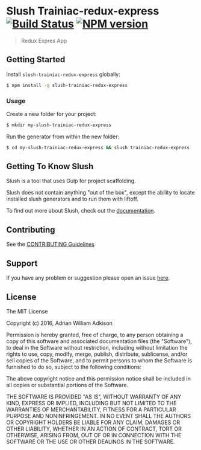 # Slush Trainiac-redux-express [![Build Status](https://secure.travis-ci.org/trainiac/slush-trainiac-redux-express.png?branch=master)](https://travis-ci.org/trainiac/slush-trainiac-redux-express) [![NPM version](https://badge-me.herokuapp.com/api/npm/slush-trainiac-redux-express.png)](http://badges.enytc.com/for/npm/slush-trainiac-redux-express)

> Redux Expres App


## Getting Started

Install `slush-trainiac-redux-express` globally:

```bash
$ npm install -g slush-trainiac-redux-express
```

### Usage

Create a new folder for your project:

```bash
$ mkdir my-slush-trainiac-redux-express
```

Run the generator from within the new folder:

```bash
$ cd my-slush-trainiac-redux-express && slush trainiac-redux-express
```

## Getting To Know Slush

Slush is a tool that uses Gulp for project scaffolding.

Slush does not contain anything "out of the box", except the ability to locate installed slush generators and to run them with liftoff.

To find out more about Slush, check out the [documentation](https://github.com/slushjs/slush).

## Contributing

See the [CONTRIBUTING Guidelines](https://github.com/trainiac/slush-trainiac-redux-express/blob/master/CONTRIBUTING.md)

## Support
If you have any problem or suggestion please open an issue [here](https://github.com/trainiac/slush-trainiac-redux-express/issues).

## License 

The MIT License

Copyright (c) 2016, Adrian William Adkison

Permission is hereby granted, free of charge, to any person
obtaining a copy of this software and associated documentation
files (the "Software"), to deal in the Software without
restriction, including without limitation the rights to use,
copy, modify, merge, publish, distribute, sublicense, and/or sell
copies of the Software, and to permit persons to whom the
Software is furnished to do so, subject to the following
conditions:

The above copyright notice and this permission notice shall be
included in all copies or substantial portions of the Software.

THE SOFTWARE IS PROVIDED "AS IS", WITHOUT WARRANTY OF ANY KIND,
EXPRESS OR IMPLIED, INCLUDING BUT NOT LIMITED TO THE WARRANTIES
OF MERCHANTABILITY, FITNESS FOR A PARTICULAR PURPOSE AND
NONINFRINGEMENT. IN NO EVENT SHALL THE AUTHORS OR COPYRIGHT
HOLDERS BE LIABLE FOR ANY CLAIM, DAMAGES OR OTHER LIABILITY,
WHETHER IN AN ACTION OF CONTRACT, TORT OR OTHERWISE, ARISING
FROM, OUT OF OR IN CONNECTION WITH THE SOFTWARE OR THE USE OR
OTHER DEALINGS IN THE SOFTWARE.

